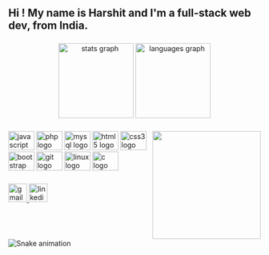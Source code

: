 <h2 align="left">Hi ! My name is Harshit and I'm a full-stack web dev, from India.</h2>

###

<div align="center">
  <img src="http://github-profile-summary-cards.vercel.app/api/cards/profile-details?username=harshitsahush&theme=dracula&custom_title=Harshit's GitHub Stats&username=ha" height="150" alt="stats graph"  />
  <img src="https://github-readme-stats.vercel.app/api/top-langs?locale=en&hide_title=false&layout=compact&card_width=320&langs_count=5&theme=dracula&hide_border=false&username=ha" height="150" alt="languages graph"  />
</div>

###

<img align="right" height="216" src="https://user-images.githubusercontent.com/45157446/161337980-87a1b2e4-99ea-4fc8-ab1e-faa61357b40d.gif"  />

###

<div align="left">
  <img src="https://cdn.jsdelivr.net/gh/devicons/devicon/icons/javascript/javascript-original.svg" height="38" width="52" alt="javascript logo"  />
  <img src="https://cdn.jsdelivr.net/gh/devicons/devicon/icons/php/php-original.svg" height="38" width="52" alt="php logo"  />
  <img src="https://cdn.jsdelivr.net/gh/devicons/devicon/icons/mysql/mysql-original.svg" height="38" width="52" alt="mysql logo"  />
  <img src="https://cdn.jsdelivr.net/gh/devicons/devicon/icons/html5/html5-original.svg" height="38" width="52" alt="html5 logo"  />
  <img src="https://cdn.jsdelivr.net/gh/devicons/devicon/icons/css3/css3-original.svg" height="38" width="52" alt="css3 logo"  />
  <img src="https://cdn.jsdelivr.net/gh/devicons/devicon/icons/bootstrap/bootstrap-original.svg" height="38" width="52" alt="bootstrap logo"  />
  <img src="https://cdn.jsdelivr.net/gh/devicons/devicon/icons/git/git-original.svg" height="38" width="52" alt="git logo"  />
  <img src="https://cdn.jsdelivr.net/gh/devicons/devicon/icons/linux/linux-original.svg" height="38" width="52" alt="linux logo"  />
  <img src="https://cdn.jsdelivr.net/gh/devicons/devicon/icons/c/c-original.svg" height="38" width="52" alt="c logo"  />
</div>

###

<div align="left">
  <a href="mailto:harshitsahu.sh@gmail.com" target="_blank">
    <img src="https://img.shields.io/static/v1?message=Gmail&logo=gmail&label=&color=D14836&logoColor=white&labelColor=&style=for-the-badge" height="37" alt="gmail logo"  />
  </a>
  <a href="https://www.linkedin.com/in/harshitsahush/" target="_blank">
    <img src="https://img.shields.io/static/v1?message=LinkedIn&logo=linkedin&label=&color=0077B5&logoColor=white&labelColor=&style=for-the-badge" height="37" alt="linkedin logo"  />
  </a>
</div>

###

<br clear="both">

<img src="https://raw.githubusercontent.com/ha/ha/blob/output/snake.svg" alt="Snake animation" />

###
